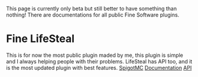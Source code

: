 This page is currently only beta but still better to have something than nothing!
There are documentations for all public Fine Software plugins.



# Fine LifeSteal
This is for now the most public plugin maded by me, this plugin is simple and I always helping people with their problems.
LifeSteal has API too, and it is the most updated plugin with best features.
<a href="https://www.spigotmc.org/resources/fine-lifesteal-1-18-1-19-2.102599/" class="btn">SpigotMC</a>
<a href="./docs/lifesteal/" class="btn">Documentation</a> 
<a href="./api/lifesteal/" class="btn">API</a>
